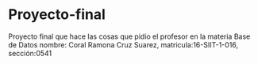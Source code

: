 # Proyecto-final
Proyecto final que hace las cosas que pidio el profesor en la materia Base de Datos nombre: Coral Ramona Cruz Suarez, matricula:16-SIIT-1-016, sección:0541
